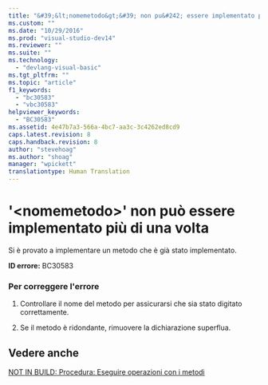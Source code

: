 ```yaml
---
title: "&#39;&lt;nomemetodo&gt;&#39; non pu&#242; essere implementato pi&#249; di una volta | Microsoft Docs"
ms.custom: ""
ms.date: "10/29/2016"
ms.prod: "visual-studio-dev14"
ms.reviewer: ""
ms.suite: ""
ms.technology: 
  - "devlang-visual-basic"
ms.tgt_pltfrm: ""
ms.topic: "article"
f1_keywords: 
  - "bc30583"
  - "vbc30583"
helpviewer_keywords: 
  - "BC30583"
ms.assetid: 4e47b7a3-566a-4bc7-aa3c-3c4262ed8cd9
caps.latest.revision: 8
caps.handback.revision: 8
author: "stevehoag"
ms.author: "shoag"
manager: "wpickett"
translationtype: Human Translation
---
```

# &#39;&lt;nomemetodo&gt;&#39; non pu&#242; essere implementato pi&#249; di una volta
Si è provato a implementare un metodo che è già stato implementato.  
  
 **ID errore:** BC30583  
  
### Per correggere l'errore  
  
1.  Controllare il nome del metodo per assicurarsi che sia stato digitato correttamente.  
  
2.  Se il metodo è ridondante, rimuovere la dichiarazione superflua.  
  
## Vedere anche  
 [NOT IN BUILD: Procedura: Eseguire operazioni con i metodi](http://msdn.microsoft.com/it-it/c5729e29-1042-44e8-904d-7b24e0d50b01)